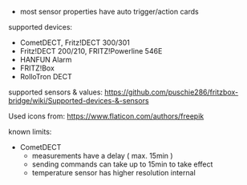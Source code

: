 * most sensor properties have auto trigger/action cards

supported devices:
* CometDECT, Fritz!DECT 300/301
* Fritz!DECT 200/210, FRITZ!Powerline 546E
* HANFUN Alarm
* FRITZ!Box
* RolloTron DECT

supported sensors & values:
https://github.com/puschie286/fritzbox-bridge/wiki/Supported-devices-&-sensors

Used icons from: https://www.flaticon.com/authors/freepik

known limits:
* CometDECT
    * measurements have a delay ( max. 15min )
    * sending commands can take up to 15min to take effect
    * temperature sensor has higher resolution internal
